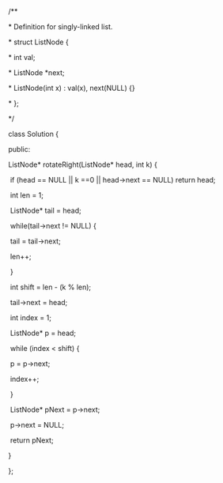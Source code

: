 /**

 \* Definition for singly-linked list.

 \* struct ListNode {

 \*   int val;

 \*   ListNode *next;

 \*   ListNode(int x) : val(x), next(NULL) {}

 \* };

 */

class Solution {

public:

  ListNode* rotateRight(ListNode* head, int k) {

​    if (head == NULL || k ==0 || head->next == NULL) return head;

​    int len = 1;

​    ListNode* tail = head;

​    while(tail->next != NULL) {

​      tail = tail->next;

​      len++;

​    }

​    int shift = len - (k % len);

​    tail->next = head;

​    int index = 1;

​    ListNode* p = head;

​    while (index < shift) {

​      p = p->next;

​      index++;

​    }

​    ListNode* pNext = p->next;

​    p->next = NULL;

​    return pNext;

  }

};